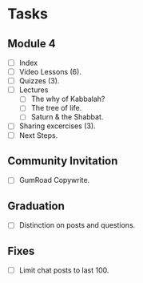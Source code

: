 # Tasks

## Module 4
- [ ] Index
- [ ] Video Lessons (6).
- [ ] Quizzes (3).
- [ ] Lectures
    - [ ] The why of Kabbalah?
    - [ ] The tree of life.
    - [ ] Saturn & the Shabbat.
- [ ] Sharing excercises (3).
- [ ] Next Steps.

## Community Invitation
- [ ] GumRoad Copywrite.

## Graduation
- [ ] Distinction on posts and questions.

## Fixes
- [ ] Limit chat posts to last 100.

